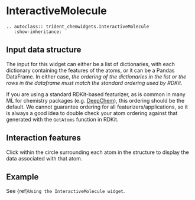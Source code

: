 # InteractiveMolecule

```{eval-rst}
.. autoclass:: trident_chemwidgets.InteractiveMolecule
   :show-inheritance:
```

## Input data structure

The input for this widget can either be a list of dictionaries, with each dictionary containing the features of the atoms, or it can be a Pandas DataFrame.
In either case, *the ordering of the dictionaries in the list or the rows in the dataframe must match the standard ordering used by RDKit*.

If you are using a standard RDKit-based featurizer, as is common in many ML for chemistry packages (e.g. [DeepChem](https://deepchem.readthedocs.io/en/latest/api_reference/featurizers.html#molgraphconvfeaturizer)), this ordering should be the default.
We cannot guarantee ordering for all featurizers/applications, so it is always a good idea to double check your atom ordering against that generated with the `GetAtoms` function in RDKit.

## Interaction features

Click within the circle surrounding each atom in the structure to display the data associated with that atom.

## Example
 
See {ref}`Using the InteractiveMolecule widget`.